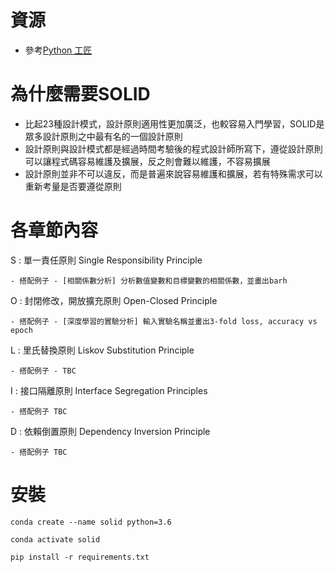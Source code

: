 # 資源

* 參考[Python 工匠](https://github.com/piglei/one-python-craftsman)

# 為什麼需要SOLID

* 比起23種設計模式，設計原則適用性更加廣泛，也較容易入門學習，SOLID是眾多設計原則之中最有名的一個設計原則
* 設計原則與設計模式都是經過時間考驗後的程式設計師所寫下，遵從設計原則可以讓程式碼容易維護及擴展，反之則會難以維護，不容易擴展
* 設計原則並非不可以違反，而是普遍來說容易維護和擴展，若有特殊需求可以重新考量是否要遵從原則

# 各章節內容

S : 單一責任原則 Single Responsibility Principle

    - 搭配例子 - [相關係數分析] 分析數值變數和目標變數的相關係數，並畫出barh

O : 封閉修改，開放擴充原則 Open-Closed Principle

    - 搭配例子 - [深度學習的實驗分析] 輸入實驗名稱並畫出3-fold loss, accuracy vs epoch

L : 里氏替換原則 Liskov Substitution Principle

    - 搭配例子 - TBC 

I : 接口隔離原則 Interface Segregation Principles

    - 搭配例子 TBC

 

D : 依賴倒置原則 Dependency Inversion Principle

    - 搭配例子 TBC

# 安裝

 `conda create --name solid python=3.6`

 `conda activate solid`

 `pip install -r requirements.txt`
